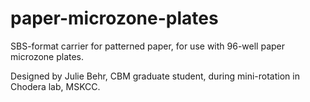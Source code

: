 paper-microzone-plates
======================

SBS-format carrier for patterned paper, for use with 96-well paper microzone plates.

Designed by Julie Behr, CBM graduate student, during mini-rotation in Chodera lab, MSKCC.

